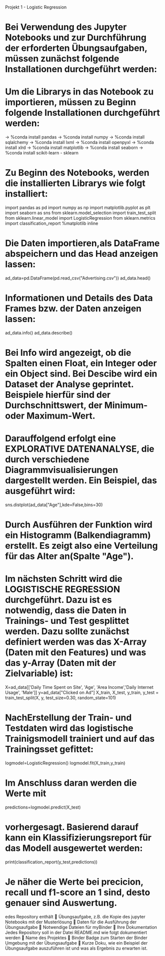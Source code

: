 Projekt 1 - Logistic Regression

# Bei Verwendung des Jupyter Notebooks und zur Durchführung der erforderten Übungsaufgaben, müssen zunächst folgende Installationen durchgeführt werden: 

# Um die Librarys in das Notebook zu importieren, müssen zu Beginn folgende Installationen durchgeführt werden:
-> %conda install pandas 
-> %conda install numpy
-> %conda install sqlalchemy 
-> %conda install lxml
-> %conda install openpyxl 
-> %conda install xlrd 
-> %conda install matplotlib 
-> %conda install seaborn 
-> %conda install scikit-learn - sklearn

# Zu Beginn des Notebooks, werden die installierten Librarys wie folgt installiert:
import pandas as pd
import numpy as np
import matplotlib.pyplot as plt
import seaborn as sns
from sklearn.model_selection import train_test_split
from sklearn.linear_model import LogisticRegression
from sklearn.metrics import classification_report
%matplotlib inline

# Die Daten importieren,als DataFrame abspeichern und das Head anzeigen lassen:
ad_data=pd.DataFrame(pd.read_csv("Advertising.csv"))
ad_data.head()

# Informationen und Details des Data Frames bzw. der Daten anzeigen lassen:
ad_data.info()
ad_data.describe()
# Bei Info wird angezeigt, ob die Spalten einen Float, ein Integer oder ein Object sind. Bei Descibe wird ein Dataset der Analyse geprintet. Beispiele hierfür sind der Durchschnittswert, der Minimum- oder Maximum-Wert.

# Darauffolgend erfolgt eine EXPLORATIVE DATENANALYSE, die durch verschiedene Diagrammvisualisierungen dargestellt werden. Ein Beispiel, das ausgeführt wird:
sns.distplot(ad_data["Age"],kde=False,bins=30) 
# Durch Ausführen der Funktion wird ein Histogramm (Balkendiagramm) erstellt. Es zeigt also eine Verteilung für das Alter an(Spalte "Age").

# Im nächsten Schritt wird die LOGISTISCHE REGRESSION durchgeführt. Dazu ist es notwendig, dass die Daten in Trainings- und Test gesplittet werden. Dazu sollte zunächst definiert werden was das X-Array (Daten mit den Features) und was das y-Array (Daten mit der Zielvariable) ist: 
X=ad_data[['Daily Time Spent on Site', 'Age', 'Area Income','Daily Internet Usage', 'Male']]
y=ad_data["Clicked on Ad"]
X_train, X_test, y_train, y_test = train_test_split(X, y, test_size=0.30, random_state=101)

# NachErstellung der Train- und Testdaten wird das logistische Trainigsmodell trainiert und auf das Trainingsset gefittet:
logmodel=LogisticRegression()
logmodel.fit(X_train,y_train)

# Im Anschluss daran werden die Werte mit
predictions=logmodel.predict(X_test)
# vorhergesagt. Basierend darauf kann ein Klassifizierungsreport für das Modell ausgewertet werden:
print(classification_report(y_test,predictions))
# Je näher die Werte bei precicion, recall und f1-score an 1 sind, desto genauer sind Auswertung. 


edes Repository enthält
 Übungsaufgabe, z.B. die Kopie des jupyter Notebooks mit der Musterlösung 
 Daten für die Ausführung der Übungsaufgabe
 Notwendige Dateien für myBinder
 Ihre Dokumentation
Jedes Repository soll in der Datei README.md wie folgt dokumentiert werden
 Name des Projektes
 Binder Badge zum Starten der Binder Umgebung mit der Übungsaufgabe
 Kurze Doku, wie ein Beispiel der Übungsaufgabe auszuführen ist und was als Ergebnis zu 
erwarten ist.
